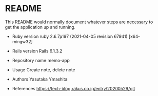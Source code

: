 # README

This README would normally document whatever steps are necessary to get the
application up and running.


* Ruby version
ruby 2.6.7p197 (2021-04-05 revision 67941) [x64-mingw32]
* Rails version
Rails 6.1.3.2

* Repository name
memo-app 
* Usage
Create note, delete note

* Authors
Yasutaka Ymashita
* References
https://tech-blog.rakus.co.jp/entry/20200529/git
